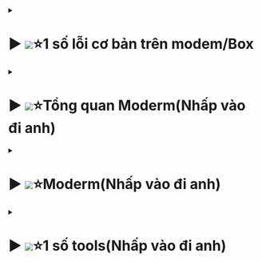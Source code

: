  
  <details>
  <summary><h1>▶ <img src="https://media.discordapp.net/attachments/873930625852264478/1121374787390935090/347257685_231153696350928_6760447550098856713_n.png?ex=662a25a7&is=6617b0a7&hm=485614037c1538e78c78ae9aec91754b74798548b1d530b71a4bc72c6d96450b&=&format=webp&quality=lossless&width=316&height=437" width="100px" >⭐1 số lỗi cơ bản trên modem/Box</h1></summary>



  
<details>
  <summary><h2>Modem</h2></summary>

- Trước khi check thì kiểm tra gói cước nhà khg
- Ứng với mỗi gói sẽ phù hợp từng mô hình

![Hình ảnh minh họa](Pic/image-63.png)
- Với mạng lag/chậm, chập chờn:
  + Kiểm tra vị trí khách hàng sử dụng:
    + Nếu đo sóng thấy xa thì care khg mua AP
  + Dịch vụ nào chậm:
    + Nếu kiểm tra modem ok , các dịch vụ khác ok .
    + Chỉ có quốc tế/ game /live stream lag thì gỡ Nat , care khg lên wifi 6 để phù hơp
    + Nếu nhiều thiết bị thì care nâng lên gói META
  + Gói cước / thiết bị có phù hợp với nhu cầu khách hàng hay không
    + Check cái này trong mục modem
  + Kiểm tra modem khg có lỗi hay không :
    + Đổi tên wifi /pass , rút hết dây lan của khg 
    + Lấy 1 điện thoại vào check ping `192.18.1.1` mà rớt gói hoặc ping lên mấy trăm 
    + thì đổi modem khác rồi đo lại
  + Với trường hợp mà khg dùng mạng chậm:
    + ping tới trang khách hàng dùng , ví dụ `youtube.com` mà rớt gói , ping cao
    + Báo SCC hỗ trợ
  





</details>


<details>
<summary><h2>Box</h2></summary>
















</details>
</details>
 
 
 
 
 
 
 
 
 <details>
  <summary><h1>▶ <img src="https://media.discordapp.net/attachments/873930625852264478/1121374787390935090/347257685_231153696350928_6760447550098856713_n.png?ex=662a25a7&is=6617b0a7&hm=485614037c1538e78c78ae9aec91754b74798548b1d530b71a4bc72c6d96450b&=&format=webp&quality=lossless&width=316&height=437" width="100px" >⭐Tổng quan Moderm(Nhấp vào đi anh)</h1></summary>

![Hình ảnh minh họa](Pic/image-45.png)
![Hình ảnh minh họa](Pic/image-46.png)
![Hình ảnh minh họa](Pic/image-47.png)






 </details>















<details>
  <summary><h1>▶ <img src="https://media.discordapp.net/attachments/873930625852264478/1141665337125912606/368070966_3371779193073070_2050944760907663084_n.png?ex=662a22b3&is=6617adb3&hm=13cac8d20810a33ce9b7e41a2a451e4afd0add4b6128ddc81141f14fe05b149c&=&format=webp&quality=lossless&width=508&height=903" width="90px" >⭐Moderm(Nhấp vào đi anh)</h1></summary>

<details>
  <summary><h2>AP AX3000C(Nhấp vào đi anh)</h2></summary>


![Hình ảnh minh họa](Pic/image.png)







**Trước khi cấu hình thì update Firmware mới nhất cho AP**
- Link tải: 
	+  <a href="https://drive.google.com/file/d/1uSCAUmn9oYvDRcZJAFk4GAzpJvVn7j_j/view?usp=sharing" target="_blank">update Firmware mới nhất cho AP</a>.


<details>
<summary><h3>Mô hình G97GR3-AP(Nhấp vào đi anh)</h3></summary>

![alt text](Pic/image-1.png)
![alt text](Pic/image-2.png)
![alt text](Pic/image-3.png)
![alt text](Pic/image-4.png)
![alt text](Pic/image-5.png)
![alt text](Pic/image-6.png)
![alt text](Pic/image-9.png)




</details>	

<details>
<summary><h3>Mô hình G97CM – AX3000C(Nhấp vào đi anh)</h3></summary>

![Hình ảnh minh họa](Pic/image-10.png)
![Hình ảnh minh họa](Pic/image-11.png)
![Hình ảnh minh họa](Pic/image-12.png)
![Hình ảnh minh họa](Pic/image-13.png)
![Hình ảnh minh họa](Pic/image-14.png)
![Hình ảnh minh họa](Pic/image-16.png)
**Chú ý:**
![Hình ảnh minh họa](Pic/image-15.png)




</details>


<details>
<summary><h3>1 số lỗi AX3000C</h3></summary>

![Hình ảnh minh họa](Pic/image-17.png)
![Hình ảnh minh họa](Pic/image-18.png)


</details>
</details>	

<details>
  <summary><h2>AP AX1800AZ(Nhấp vào đi anh)</h2></summary>

![Hình ảnh minh họa](Pic/image-23.png)
![Hình ảnh minh họa](Pic/image-24.png)
![Hình ảnh minh họa](Pic/image-25.png)
![Hình ảnh minh họa](Pic/image-26.png)
![Hình ảnh minh họa](Pic/image-27.png)
![Hình ảnh minh họa](Pic/image-28.png)
![Hình ảnh minh họa](Pic/image-29.png)

**Chú ý cấu hình IGMP( để mở luồng IPTV):**
![Hình ảnh minh họa](Pic/image-30.png)
![Hình ảnh minh họa](Pic/image-31.png)

- Logo: ZTE
![Hình ảnh minh họa](Pic/image-32.png)

- Logo: FPT
![Hình ảnh minh họa](Pic/image-33.png)

**Chú ý về G97GR3:**
![Hình ảnh minh họa](Pic/image-34.png)

	
</details>
<details>
  <summary><h2>AP AX1500C(Nhấp vào đi anh)</h2></summary

![Hình ảnh minh họa](Pic/image-36.png)
![Hình ảnh minh họa](Pic/image-37.png)
![Hình ảnh minh họa](Pic/image-38.png)
![Hình ảnh minh họa](Pic/image-39.png)
![Hình ảnh minh họa](Pic/image-40.png)
![Hình ảnh minh họa](Pic/image-41.png)

- G97GR3:
![Hình ảnh minh họa](Pic/image-42.png)

**Chú ý thiết lập MESH AX1500C**
![Hình ảnh minh họa](Pic/image-43.png)
![Hình ảnh minh họa](Pic/image-44.png)



</details>

<details>
  <summary><h2>Vigor 2926>>300b/(Nhấp vào đi anh)</h2></summary>

![Hình ảnh minh họa](Pic/image-48.png)
![Hình ảnh minh họa](Pic/image-49.png)
![Hình ảnh minh họa](Pic/image-50.png)
![Hình ảnh minh họa](Pic/image-51.png)
![Hình ảnh minh họa](Pic/image-52.png)
![Hình ảnh minh họa](Pic/image-53.png)
![Hình ảnh minh họa](Pic/image-54.png)

**Cấu hình load balance(quán nét)**
![Hình ảnh minh họa](Pic/image-55.png)
![Hình ảnh minh họa](Pic/image-56.png)
![Hình ảnh minh họa](Pic/image-57.png)


**Cấu hình IPTV**
![Hình ảnh minh họa](Pic/image-58.png)
![Hình ảnh minh họa](Pic/image-59.png)
![Hình ảnh minh họa](Pic/image-60.png)

**GIỚI HẠN BĂNG THÔNG CHO QUÁN NÉT**
![Hình ảnh minh họa](Pic/image-61.png)
- Thông thường để 30Mbps
- Chú ý set ip tĩnh cho máy , rồi mới bật chức năng giới hạn băng thông lên cho từng IP hoặc dãy IP cần giới hạn
![Hình ảnh minh họa](Pic/image-62.png)


</details>


<details>
  <summary><h2>EdgeRouter X (Nhấp vào đi anh)</h2></summary>

- Laptop + pord 2 
- Nhớ đặt ip tĩnh;192.168.1.xxx

![Hình ảnh minh họa](Pic/image-77.png)
![Hình ảnh minh họa](Pic/image-78.png)
![Hình ảnh minh họa](Pic/image-79.png)
![Hình ảnh minh họa](Pic/image-80.png)
![Hình ảnh minh họa](Pic/image-81.png)

- Cấu hình xong tắt ip tĩnh
- Cấu hình load balancing:
![Hình ảnh minh họa](Pic/image-82.png)
![Hình ảnh minh họa](Pic/image-83.png)
![Hình ảnh minh họa](Pic/image-84.png)

- Tính năng này nghĩa là 1 line bị đứt thì Router sẽ chạy line còn lại( nghĩa là k load đc 2 line)
- Vào dashbord kiểm tra
![Hình ảnh minh họa](Pic/image-85.png)

- Cấu hình IPTV:




</details>	



<details>
  <summary><h2>AC1000F</h2></summary>

![Hình ảnh minh họa](Pic/image-67.png)
![Hình ảnh minh họa](Pic/image-68.png)
![Hình ảnh minh họa](Pic/image-69.png)


- 20 với 2.4
- 40 với 5.0
![Hình ảnh minh họa](Pic/image-70.png)
![Hình ảnh minh họa](Pic/image-71.png)
![Hình ảnh minh họa](Pic/image-72.png)




</details>	


<details>
  <summary><h2> ARUBA INSTANT ON AP11</h2></summary>

![Hình ảnh minh họa](Pic/image-86.png)
- Dây xanh từ modem 
- Dây trắng từ aruba
![Hình ảnh minh họa](Pic/image-88.png)
![Hình ảnh minh họa](Pic/image-87.png)
![Hình ảnh minh họa](Pic/image-89.png)
![Hình ảnh minh họa](Pic/image-90.png)
![Hình ảnh minh họa](Pic/image-91.png)
![Hình ảnh minh họa](Pic/image-92.png)


</details>	

</details>	

</details>
</details>









<details>
  <summary><h1>▶ <img src="https://cdn.discordapp.com/attachments/873930625852264478/1089866071273639956/337236545_1645152432590011_7156356481797820595_n.png?ex=662f7d60&is=661d0860&hm=e8f183b088c6dccdd6f31f38852a6129ef437a0392c338f8a79af5fdf1409314&" width="110px" >⭐1 số tools(Nhấp vào đi anh)</h1></summary>

<details>
  <summary><h2>Network Analyzer</h2></summary>

![Hình ảnh minh họa](Pic/image-19.png)
![Hình ảnh minh họa](Pic/image-20.png)
![Hình ảnh minh họa](Pic/image-21.png)
![Hình ảnh minh họa](Pic/image-22.png)


</details> 

<details>
  <summary><h2>Wireshark</h2></summary>

- Link tải: 
	+  <a href="https://drive.google.com/file/d/1MB_4SMiYgDr9RJzAJPVTkLy5sgnDNK7o/view?usp=sharing" target="_blank">update Firmware mới nhất cho AP</a>.


![Hình ảnh minh họa](Pic/image-63.png)
![Hình ảnh minh họa](Pic/image-64.png)
![Hình ảnh minh họa](Pic/image-65.png)


- Nhập lệnh : ip.addr == 192.168.xxx.xx
![Hình ảnh minh họa](Pic/image-66.png)





</details>



details>
  <summary><h2>VLC</h2></summary>

- `udp://@225.1.2.247:30120`

![Hình ảnh minh họa](Pic/image-73.png)
![Hình ảnh minh họa](Pic/image-75.png)
![Hình ảnh minh họa](Pic/image-76.png)





</details>
</details>
